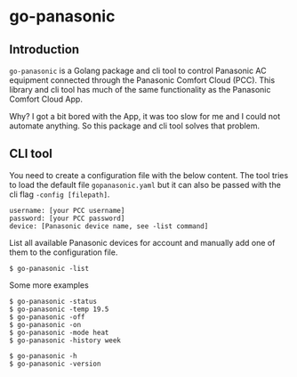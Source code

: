 # go-panasonic

## Introduction
```go-panasonic``` is a Golang package and cli tool to control Panasonic AC equipment connected through the Panasonic Comfort Cloud (PCC). This library and cli tool has much of the same functionality as the Panasonic Comfort Cloud App.

Why? I got a bit bored with the App, it was too slow for me and I could not automate anything. So this package and cli tool solves that problem.

## CLI tool
You need to create a configuration file with the below content. The tool tries to load the default file ```gopanasonic.yaml``` but it can also be passed with the cli flag ```-config [filepath]```.
```
username: [your PCC username]
password: [your PCC password]
device: [Panasonic device name, see -list command]
```

List all available Panasonic devices for account and manually add one of them to the configuration file.
```
$ go-panasonic -list
```

Some more examples
```
$ go-panasonic -status
$ go-panasonic -temp 19.5
$ go-panasonic -off
$ go-panasonic -on
$ go-panasonic -mode heat
$ go-panasonic -history week
```

```
$ go-panasonic -h
$ go-panasonic -version
```
